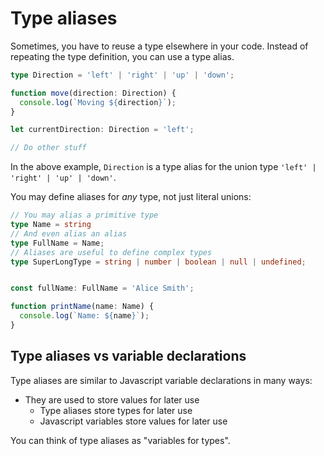 # Type aliases

Sometimes, you have to reuse a type elsewhere in your code. Instead of repeating the type definition, you can use a type alias.

```ts
type Direction = 'left' | 'right' | 'up' | 'down';

function move(direction: Direction) {
  console.log(`Moving ${direction}`);
}

let currentDirection: Direction = 'left';

// Do other stuff
```

In the above example, `Direction` is a type alias for the union type `'left' | 'right' | 'up' | 'down'`.

You may define aliases for *any* type, not just literal unions:

```ts
// You may alias a primitive type
type Name = string
// And even alias an alias
type FullName = Name;
// Aliases are useful to define complex types
type SuperLongType = string | number | boolean | null | undefined;


const fullName: FullName = 'Alice Smith';

function printName(name: Name) {
  console.log(`Name: ${name}`);
}
```

## Type aliases vs variable declarations

Type aliases are similar to Javascript variable declarations in many ways:

- They are used to store values for later use
  - Type aliases store types for later use
  - Javascript variables store values for later use

You can think of type aliases as "variables for types".
